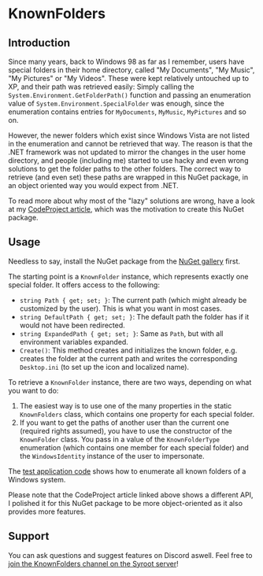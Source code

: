 # KnownFolders

## Introduction

Since many years, back to Windows 98 as far as I remember, users have special folders in their home directory, called "My Documents", "My Music", "My Pictures" or "My Videos". These were kept relatively untouched up to XP, and their path was retrieved easily: Simply calling the `System.Environment.GetFolderPath()` function and passing an enumeration value of `System.Environment.SpecialFolder` was enough, since the enumeration contains entries for `MyDocuments`, `MyMusic`, `MyPictures` and so on.

However, the newer folders which exist since Windows Vista are not listed in the enumeration and cannot be retrieved that way. The reason is that the .NET framework was not updated to mirror the changes in the user home directory, and people (including me) started to use hacky and even wrong solutions to get the folder paths to the other folders. The correct way to retrieve (and even set) these paths are wrapped in this NuGet package, in an object oriented way you would expect from .NET.

To read more about why most of the "lazy" solutions are wrong, have a look at my [CodeProject article](http://www.codeproject.com/Articles/878605/Getting-All-Special-Folders-in-NET), which was the motivation to create this NuGet package.

## Usage

Needless to say, install the NuGet package from the [NuGet gallery](https://www.nuget.org/packages/Syroot.Windows.IO.KnownFolders) first.

The starting point is a `KnownFolder` instance, which represents exactly one special folder. It offers access to the following:

  - `string Path { get; set; }`: The current path (which might already be customized by the user). This is what you want in most cases.
  - `string DefaultPath { get; set; }`: The default path the folder has if it would not have been redirected.
  - `string ExpandedPath { get; set; }`: Same as `Path`, but with all environment variables expanded.
  - `Create()`: This method creates and initializes the known folder, e.g. creates the folder at the current path and writes the corresponding `Desktop.ini` (to set up the icon and localized name).

To retrieve a `KnownFolder` instance, there are two ways, depending on what you want to do:

  1. The easiest way is to use one of the many properties in the static `KnownFolders` class, which contains one property for each special folder.
  2. If you want to get the paths of another user than the current one (required rights assumed), you have to use the constructor of the `KnownFolder` class. You pass in a value of the `KnownFolderType` enumeration (which contains one member for each special folder) and the `WindowsIdentity` instance of the user to impersonate.

The [test application code](https://github.com/Syroot/KnownFolders/blob/master/src/TestApplication/Program.cs) shows how to enumerate all known folders of a Windows system.

Please note that the CodeProject article linked above shows a different API, I polished it for this NuGet package to be more object-oriented as it also provides more features.

## Support

You can ask questions and suggest features on Discord aswell. Feel free to [join the KnownFolders channel on the Syroot server](https://discord.gg/YtfcU79)!
